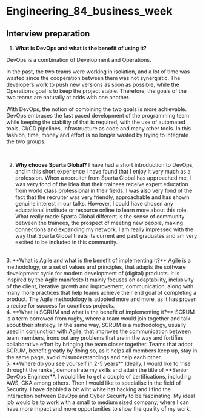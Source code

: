 # Engineering_84_business_week

## Interview preparation

1. **What is DevOps and what is the benefit of using it?**

DevOps is a combination of Development and Operations. 

In the past, the two teams were working in isolation, and a lot of time was wasted since the cooperation between them was not synergistic. The developers work to push new versions as soon as possible, while the Operations goal is to keep the project stable. Therefore, the goals of the two teams are naturally at odds with one another. 

With DevOps, the notion of combining the two goals is more achievable. DevOps embraces the fast paced development of the programming team while keeping the stability of that is required, with the use of automated tools, CI/CD pipelines, infrastructure as code and many other tools.
In this fashion, time, money and effort is no longer wasted by trying to integrate the two groups.

<br>

2. **Why choose Sparta Global?**
I have had a short introduction to DevOps, and in this short experience I have found that I enjoy it very much as a profession. 
When a recruiter from Sparta Global has approached me, I was very fond of the idea that their trainees receive expert education from world class professional in their fields. I was also very fond of the fact that the recruiter was very friendly, approachable and has shown genuine interest in our talks.
However, I could have chosen any educational institude or resource online to learn more about this role. What really made Sparta Global different is the sense of community between the trainees, the prospect of meeting new people, making connections and expanding my network.
I am really impressed with the way that Sparta Global treats its current and past graduates and am very excited to be included in this community.

<br>
3. **What is Agile and what is the benefit of implementing it?**
Agile is a methodology, or a set of values and principles, that adapts the software development cycle for modern development of (digital) products.
It is inspired by the Agile manifesto
It mainly focuses on adaptability, inclusivity of the client, iterative growth and improvement, communication, along with many more practices that help teams achieve their end goal of completing a product.
The Agile methodology is adopted more and more, as it has proven a recipe for success for countless projects. 

<br>
4. **What is SCRUM and what is the benefit of implementing it?**
SCRUM is a term borrowed from rugby, where a team would join together and talk about their strategy. In the same way, SCRUM is a methodology,
usually used in conjunction with Agile, that improves the communication between team members, irons out any problems that are in the way and fortifies collaborative effort by bringing the team closer together.
Teams that adopt SCRUM, benefit greatly by doing so, as it helps all members keep up, stay in the same page, avoid misunderstandings and help each other.

<br>
5. **Where do you see yourself in 2-5 years**
Ideally, I would like to 'rise throught the ranks', demonstrate my skills and attain the title of **Senior DevOps Engineer**. I would like to get a couple of certifications, including AWS, CKA among others. 
Then I would like to specialise in the field of Security. I have dabbled a bit wiht white hat hacking and I find the interaction between DevOps and Cyber Security to be fascinating. My ideal job would be to work with a small to medium sized company, where I can have more impact and more opportunities to show the quality of my work. 

